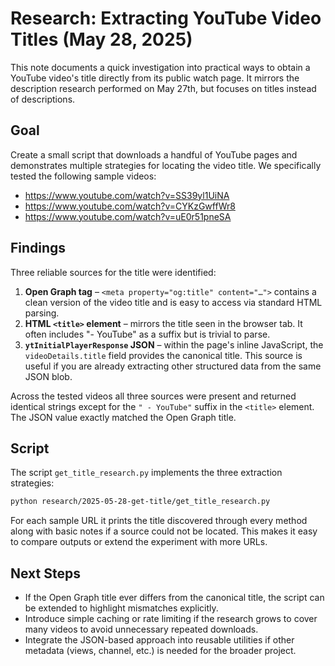 # Research: Extracting YouTube Video Titles (May 28, 2025)

This note documents a quick investigation into practical ways to obtain a YouTube
video's title directly from its public watch page. It mirrors the description
research performed on May 27th, but focuses on titles instead of descriptions.

## Goal

Create a small script that downloads a handful of YouTube pages and demonstrates
multiple strategies for locating the video title. We specifically tested the
following sample videos:

* https://www.youtube.com/watch?v=SS39yl1UiNA
* https://www.youtube.com/watch?v=CYKzGwffWr8
* https://www.youtube.com/watch?v=uE0r51pneSA

## Findings

Three reliable sources for the title were identified:

1. **Open Graph tag** – `<meta property="og:title" content="…">` contains a
   clean version of the video title and is easy to access via standard HTML
   parsing.
2. **HTML `<title>` element** – mirrors the title seen in the browser tab. It
   often includes "- YouTube" as a suffix but is trivial to parse.
3. **`ytInitialPlayerResponse` JSON** – within the page's inline JavaScript,
   the `videoDetails.title` field provides the canonical title. This source is
   useful if you are already extracting other structured data from the same JSON
   blob.

Across the tested videos all three sources were present and returned identical
strings except for the `" - YouTube"` suffix in the `<title>` element. The JSON
value exactly matched the Open Graph title.

## Script

The script `get_title_research.py` implements the three extraction strategies:

```bash
python research/2025-05-28-get-title/get_title_research.py
```

For each sample URL it prints the title discovered through every method along
with basic notes if a source could not be located. This makes it easy to compare
outputs or extend the experiment with more URLs.

## Next Steps

* If the Open Graph title ever differs from the canonical title, the script can
  be extended to highlight mismatches explicitly.
* Introduce simple caching or rate limiting if the research grows to cover many
  videos to avoid unnecessary repeated downloads.
* Integrate the JSON-based approach into reusable utilities if other metadata
  (views, channel, etc.) is needed for the broader project.
